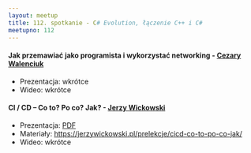 ```yaml
---
layout: meetup
title: 112. spotkanie - C# Evolution, łączenie C++ i C#
meetupno: 112
---
```


#### Jak przemawiać jako programista i wykorzystać networking - [Cezary Walenciuk](https://cezarywalenciuk.pl)
* Prezentacja: wkrótce
* Wideo: wkrótce

#### CI / CD – Co to? Po co? Jak? - [Jerzy Wickowski](https://jerzywickowski.pl)
* Prezentacja: [PDF](/assets/walenciuk-cicd.pdf)
* Materiały: https://jerzywickowski.pl/prelekcje/cicd-co-to-po-co-jak/
* Wideo: wkrótce
